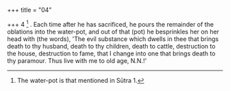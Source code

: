 +++
title = "04"

+++
4 [^2] . Each time after he has sacrificed, he pours the remainder of the oblations into the water-pot, and out of that (pot) he besprinkles her on her head with (the words), 'The evil substance which dwells in thee that brings death to thy husband, death to thy children, death to cattle, destruction to the house, destruction to fame, that I change into one that brings death to thy paramour. Thus live with me to old age, N.N.!'


[^2]:  The water-pot is that mentioned in Sūtra 1.
